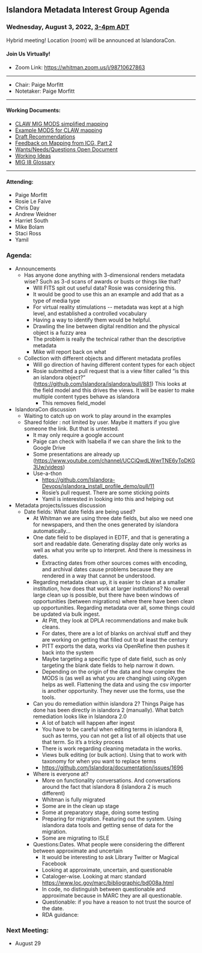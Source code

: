 ## Islandora Metadata Interest Group Agenda
### Wednesday, August 3, 2022, [3-4pm ADT](https://dateful.com/convert/canada-halifax?t=4p.m.)
Hybrid meeting! Location (room) will be announced at IslandoraCon.
#### Join Us Virtually!
* Zoom Link: https://whitman.zoom.us/j/98710627863

---
* Chair: Paige Morfitt
* Notetaker: Paige Morfitt
---

#### Working Documents:
* [CLAW MIG MODS simplified mapping](https://docs.google.com/spreadsheets/d/18u2qFJ014IIxlVpM3JXfDEFccwBZcoFsjbBGpvL0jJI/edit#gid=0)
* [Example MODS for CLAW mapping](https://docs.google.com/spreadsheets/d/1C2Xie7HUDSgRT5v4ldoJvlNdoXz2GHAPvL3PE3TOKW8/edit#gid=1829081124)
* [Draft Recommendations](https://docs.google.com/document/d/15qSO9YcALtYSqd6CUuGx0t8FwUJ5pPwVPz0PA5rU898/edit#heading=h.f9r6knw0rjvu)
* [Feedback on Mapping from ICG, Part 2](https://docs.google.com/document/d/11OpqMMCXM1TFXgsr4yyTQ_cH9DabnD31p7JnuTRQl28/edit?invite=CMWvruEI&ts=5e66437f)
* [Wants/Needs/Questions Open Document](https://docs.google.com/document/d/12Kpb6826TNPzzMuyPS0sESa9TLnmljQmeioWbaPeEdA/edit)
* [Working Ideas](https://github.com/islandora-interest-groups/Islandora-Metadata-Interest-Group/blob/main/working_docs/ideas_and_topics.md)
* [MIG I8 Glossary](https://docs.google.com/document/d/1cfPYFVV9qvvz2VjBRdYUN0CB7AyVDuG-GYavQ27DuBk/edit#heading=h.9fr9xw70meix)


---

#### Attending:
* Paige Morfitt
* Rosie Le Faive
* Chris Day
* Andrew Weidner
* Harriet South
* Mike Bolam
* Staci Ross
* Yamil

### Agenda: 
* Announcements
	*  Has anyone done anything with 3-dimensional renders metadata wise? Such as 3-d scans of awards or busts or things like that? 
		*  WIll FITS spit out useful data? Rosie was considering this. 
		*  It would be good to use this an an example and add that as a type of media type
		*  For virtual reality stimulations -- metadata was kept at a high level, and established a controlled vocabulary 
		*  Having a way to identify them would be helpful. 
		*  Drawling the line between digital rendition and the physical object is a fuzzy area 
		*  The problem is really the technical rather than the descriptive metadata 
		*  Mike will report back on what
	*  Collection with different objects and different metadata profiles
		*  Will go direction of having different content types for each object
		*  Rosie submitted a pull request that is a view filter called “is this an islandora object?” (https://github.com/Islandora/islandora/pull/881)  This looks at the field model and this drives the views. It will be easier to make multiple content types behave as islandora
			*  This removes field_model
* IslandoraCon discussion
	* Waiting to catch up on work to play around in the examples
	* Shared folder : not limited by user. Maybe it matters if you give someone the link. But that is untested. 
		* It may only require a google account 
		* Paige can check with Isabella if we can share the link to the Google Drive
		* Some presentations are already up (https://www.youtube.com/channel/UCCiQwdLWwrTNE6yToDKG3Uw/videos) 
		* Use-a-thon
			* https://github.com/Islandora-Devops/islandora_install_profile_demo/pull/11
			* Rosie’s pull request. There are some sticking points 
			* Yamil is interested in looking into this and helping out
* Metadata projects/issues discussion
	* Date fields: What date fields are being used? 
		* At Whitman we are using three date fields, but also we need one for newspapers, and then the ones generated by islandora automatically... 
		* One date field to be displayed in EDTF, and that is generating a sort and readable date. Generating display date only works as well as what you write up to interpret. And there is messiness in dates. 
			* Extracting dates from other sources comes with encoding, and archival dates cause problems because they are rendered in a way that cannot be understood. 
		* Regarding metadata clean up, it is easier to clean at a smaller institution, how does that work at larger institutions? No overall large clean up is possible, but there have been windows of opportunities (between migrations) where there have been clean up opportunities. 
Regarding metadata over all, some things could be updated via bulk ingest. 
			* At Pitt, they look at DPLA recommendations and make bulk cleans. 
			* For dates, there are a lot of blanks on archival stuff and they are working on getting that filled out to at least the century
			* PITT exports the data, works via OpenRefine then pushes it back into the system
			* Maybe targeting a specific type of date field, such as only targeting the blank date fields to help narrow it down. 
			* Depending on the origin of the data and how complex the MODS is (as well as what you are changing) using oXygen helps as well. Flattening the data and using the csv importer is another opportunity. They never use the forms, use the tools. 
		* Can you do remediation within islandora 2? Things Paige has done has been directly in islandora 2 (manually). What batch remediation looks like in Islandora 2.0
			* A lot of batch will happen after ingest
			* You have to be careful when editing terms in islandora 8, such as terms, you can not get a list of all objects that use that term. So it’s a tricky process
			* There is work regarding cleaning metadata in the works. 
			* Views bulk editing (or bulk action). Using that to work with taxonomy for when you want to replace terms 
			* https://github.com/Islandora/documentation/issues/1696 
		* Where is everyone at? 
			*  More on functionality conversations. And conversations around the fact that islandora 8 (islandora 2 is much different) 
			*  Whitman is fully migrated
			*  Some are in the clean up stage
			*  Some at preparatory stage, doing some testing 
			*  Preparing for migration. Featuring out the system. Using islandora data tools and getting sense of data for the migration. 
			*  Some are migrating to ISLE 
		* Questions:Dates. What people were considering the different between approximate and uncertain 
			* It would be interesting to ask Library Twitter or Magical Facebook 
			* Looking at approximate, uncertain, and questionable 
			* Cataloger-wise. Looking at marc standard https://www.loc.gov/marc/bibliographic/bd008a.html
			* In code, no distinguish between questionable and approximate because in MARC they are all questionable. 
			* Questionable: if you have a reason to not trust the source of the date. 
			* RDA guidance:
    
### Next Meeting:
* August 29
